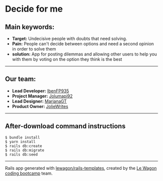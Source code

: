 Decide for me
=============

Main keywords:
--------------
* **Target:** Undecisive people with doubts that need solving.
* **Pain:** People can't decide between options and need a second opinion in order to solve them
* **solution:** App for posting dilemmas and allowing other users to help you with them by voting on the option they think is the best
----------------------------------------------------------------------------------------------------
Our team:
--------
* **Lead Developer:** [IbenFP935](https://github.com/IbenFP935)
* **Project Manager:** [Jolumapi92](https://github.com/jolumapi92)
* **Lead Designer:** [MarianaGT](https://github.com/MarianaGT)
* **Product Owner:** [JolieWrites](https://github.com/joliewrites)

-----------------------------------------------------------------

After-download command instructions
-----------------------------------
```
$ bundle install
$ yarn install
$ rails db:create
$ rails db:migrate
$ rails db:seed
 ```
-----------------------

Rails app generated with [lewagon/rails-templates](https://github.com/lewagon/rails-templates), created by the [Le Wagon coding bootcamp](https://www.lewagon.com) team.
